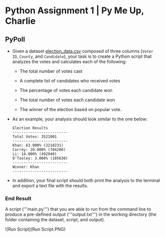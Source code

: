 # Python Assignment 1 | Py Me Up, Charlie

## PyPoll

* Given a dataset [election_data.csv](https://ucb.bootcampcontent.com/UCB-Coding-Bootcamp/UCBBERK201902DATA3/blob/master/02-Homework/03-Python/Instructions/PyPoll/Resources/election_data.csv) composed of three columns (`Voter ID`, `County`, and `Candidate`), your task is to create a Python script that analyzes the votes and calculates each of the following:

  * The total number of votes cast

  * A complete list of candidates who received votes

  * The percentage of votes each candidate won

  * The total number of votes each candidate won

  * The winner of the election based on popular vote.

* As an example, your analysis should look similar to the one below:

  ```text
  Election Results
  -------------------------
  Total Votes: 3521001
  -------------------------
  Khan: 63.000% (2218231)
  Correy: 20.000% (704200)
  Li: 14.000% (492940)
  O'Tooley: 3.000% (105630)
  -------------------------
  Winner: Khan
  -------------------------
  ```

* In addition, your final script should both print the analysis to the terminal and export a text file with the results.

### End Result

A script ('''main.py''') that you are able to run from the command line to produce a pre-defined output ('''output.txt''') in the working directory (the folder containing the dataset, script, and output).

![Run Script](Run Script.PNG)

